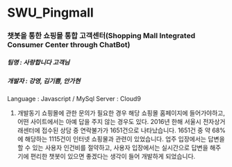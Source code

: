 # SWU_Pingmall
### 챗봇을 통한 쇼핑몰 통합 고객센터(Shopping Mall Integrated Consumer Center through ChatBot)

##### 팀명 : 사랑합니다 고객님
##### 개발자 : 강영, 김기쁨, 안가현

Language : Javascript / MySql
Server : Cloud9

1. 개발동기
쇼핑몰에 관한 문의가 필요한 경우 해당 쇼핑몰 홈페이지에 들어가야하고, 어떤 사이트에서는 아예 답을 주지 않는 경우도 있다. 
2016년 한해 서울시 전자상거래센터에 접수된 상담 중 연락불가가 1651건으로 나타났습니다. 
1651건 중 약 68%에 해당하는 1115건이 인터넷 쇼핑물과 관련이 있었습니다. 
업주 입장에서는 답변을 할 수 있는 사용자 인건비를 절약하고, 
사용자 입장에서는 실시간으로 답변을 해주기에 편리한 챗봇이 있으면 좋겠다는 생각이 들어 개발하게 되었습니다.





